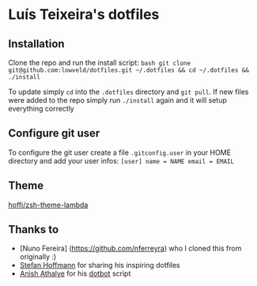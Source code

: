 # Luís Teixeira's dotfiles

## Installation
Clone the repo and run the install script:
``bash
git clone git@github.com:lowveld/dotfiles.git ~/.dotfiles && cd ~/.dotfiles && ./install
``

To update simply `cd` into the `.dotfiles` directory and `git pull`.
If new files were added to the repo simply run `./install` again and it will setup
everything correctly

## Configure git user
To configure the git user create a file `.gitconfig.user` in your HOME directory
and add your user infos:
``
[user]
name = NAME
email = EMAIL
``

## Theme

[hoffi/zsh-theme-lambda](https://github.com/hoffi/zsh-theme-lambda)

## Thanks to

* [Nuno Fereira] (https://github.com/nferreyra) who I cloned this from originally :)
* [Stefan Hoffmann](https://github.com/hoffi) for sharing his inspiring dotfiles
* [Anish Athalye](http://www.anishathalye.com) for his [dotbot](https://github.com/anishathalye/dotbot) script
